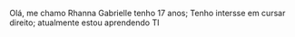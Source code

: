 Olá, me chamo Rhanna Gabrielle tenho 17 anos;
Tenho intersse em cursar direito;
atualmente estou aprendendo TI

